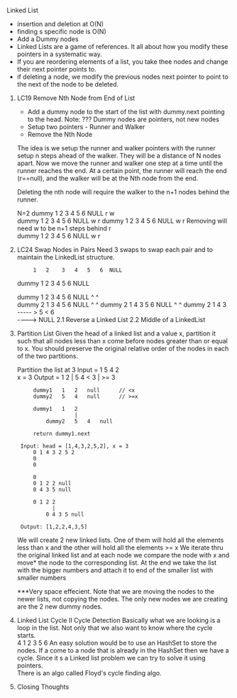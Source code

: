 Linked List
- insertion and deletion at O(N)
- finding s specific node is O(N)
- Add a Dummy nodes
- Linked Lists are a game of references. It all about how you modify these pointers in a systematic way. 
- If you are reordering elements of a list, you take thee nodes and change their next pointer points to. 
- if deleting a node, we modify the previous nodes next pointer to point to the next of the node to be deleted. 
   
1. LC19 Remove Nth Node from End of List
    - Add a dummy node to the start of the list with dummy.next pointing to the head. 
      Note: ??? Dummy nodes are pointers, not new nodes 
    - Setup two pointers - Runner and Walker
    - Remove the Nth Node
    
    The idea is we setup the runner and walker pointers with the runner setup n steps ahead of the walker. They will be 
    a distance of N nodes apart. Now we move the runner and walker one step at a time until the runner reaches the end. 
    At a certain point, the runner will reach the end (r==null), and the walker will be at the Nth node from the end.
        
    Deleting the nth node will require the walker to the n+1 nodes behind the runner.
     
    N=2
    dummy   1   2    3   4   5   6  NULL
    r
    w    
    dummy   1   2    3   4   5   6  NULL
    w           r
    dummy   1   2    3   4   5   6  NULL
                             w      r
    Removing will need w to be n+1 steps behind r    
    dummy   1   2    3   4   5   6  NULL
                         w          r      
        

2. LC24 Swap Nodes in Pairs
    Need 3 swaps to swap each pair and to maintain the LinkedList structure.
    
            1   2    3   4   5   6  NULL
    dummy   1   2    3   4   5   6  NULL
                
    dummy   1   2    3   4   5   6  NULL
     ^          ^   
    dummy   2   1    3   4   5   6  NULL
                ^        ^
    dummy   2   1    4   3   5   6  NULL
                         ^       ^
    dummy   2   1    4   3 ----- > 
                             5 < 6  
                             ---->  NULL
2.1 Reverse a Linked List
2.2 Middle of a LinkedList
    
3. Partition List
    Given the head of a linked list and a value x, partition it such that all nodes less than x come before nodes 
    greater than or equal to x. You should preserve the original relative order of the nodes in each of the two partitions.
    
    Partition the list at 3
        Input  = 1   5   4   2       
        x      = 3
        Output = 1   2 | 5   4
                   < 3 | >= 3

            dummy1   1   2   null      // <x
            dummy2   5   4   null      // >=x   
    
            dummy1   1   2
                         |
                dummy2   5   4   null 
               
            return dummy1.next

        Input: head = [1,4,3,2,5,2], x = 3
            0 1 4 3 2 5 2
            0
            0
            
            0
            0 1 2 2 null   
            0 4 3 5 null
            
            0 1 2 2 
                  |   
                0 4 3 5 null   
        
        Output: [1,2,2,4,3,5]
                 
      We will create 2 new linked lists.
      One of them will hold all the elements less than x and the other will hold all the elements >= x
      We iterate thru the original linked list and at each node we compare the node with x and move* the node to the 
      corresponding list. At the end we take the list with the bigger numbers and attach it to end of the smaller list with smaller numbers
      
      ***Very space effecient. Note that we are moving the nodes to the newer lists, not copying the nodes. 
      The only new nodes we are creating are the 2 new dummy nodes.

4. Linked List Cycle II
    Cycle Detection
    Basically what we are looking is a loop in the list. Not only that we also want to know where the cycle starts.            
                    4
        1   2   3       5
                    6
    An easy solution would be to use an HashSet to store the nodes. If a come to a node that is already in the HashSet then we have a cycle. 
    Since it s a Linked list problem we can try to solve it using pointers.    
    There is an algo called Floyd's cycle finding algo. 
    
    
    
5. Closing Thoughts